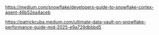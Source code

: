https://medium.com/snowflake/developers-guide-to-snowflake-cortex-agent-46b52ea4aceb

https://patrickcuba.medium.com/ultimate-data-vault-on-snowflake-performance-guide-mid-2025-e9a729dbbbd5
